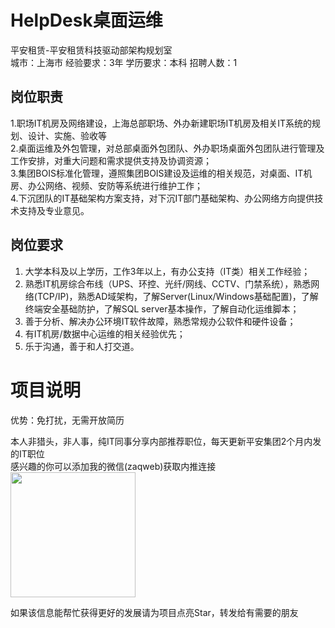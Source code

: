 # HelpDesk桌面运维
平安租赁-平安租赁科技驱动部架构规划室  
城市：上海市 经验要求：3年 学历要求：本科  招聘人数：1

## 岗位职责
1.职场IT机房及网络建设，上海总部职场、外办新建职场IT机房及相关IT系统的规划、设计、实施、验收等   
2.桌面运维及外包管理，对总部桌面外包团队、外办职场桌面外包团队进行管理及工作安排，对重大问题和需求提供支持及协调资源；   
3.集团BOIS标准化管理，遵照集团BOIS建设及运维的相关规范，对桌面、IT机房、办公网络、视频、安防等系统进行维护工作；   
4.下沉团队的IT基础架构方案支持，对下沉IT部门基础架构、办公网络方向提供技术支持及专业意见。

## 岗位要求
1.	大学本科及以上学历，工作3年以上，有办公支持（IT类）相关工作经验；   
2.	熟悉IT机房综合布线（UPS、环控、光纤/网线、CCTV、门禁系统），熟悉网络(TCP/IP)，熟悉AD域架构，了解Server(Linux/Windows基础配置)，了解终端安全基础防护，了解SQL server基本操作，了解自动化运维脚本；   
3.	善于分析、解决办公环境IT软件故障，熟悉常规办公软件和硬件设备；   
4.	有IT机房/数据中心运维的相关经验优先；   
5.	乐于沟通，善于和人打交道。

# 项目说明

优势：免打扰，无需开放简历

本人非猎头，非人事，纯IT同事分享内部推荐职位，每天更新平安集团2个月内发的IT职位  
感兴趣的你可以添加我的微信(zaqweb)获取内推连接  
<img src="https://github.com/zaqweb/PA-IT-JOBS/blob/master/WechatICode.jpeg"  height="200" width="200">

如果该信息能帮忙获得更好的发展请为项目点亮Star，转发给有需要的朋友




